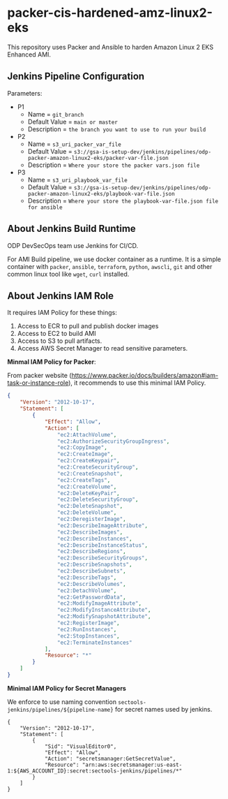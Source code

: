 # packer-cis-hardened-amz-linux2-eks

This repository uses Packer and Ansible to harden Amazon Linux 2 EKS Enhanced AMI.

## Jenkins Pipeline Configuration

Parameters:

- P1
    - Name = ``git_branch``
    - Default Value = ``main or master``
    - Description = ``the branch you want to use to run your build``
- P2
    - Name = ``s3_uri_packer_var_file``
    - Default Value = ``s3://gsa-is-setup-dev/jenkins/pipelines/odp-packer-amazon-linux2-eks/packer-var-file.json``
    - Description = ``Where your store the packer vars.json file``
- P3
    - Name = ``s3_uri_playbook_var_file``
    - Default Value = ``s3://gsa-is-setup-dev/jenkins/pipelines/odp-packer-amazon-linux2-eks/playbook-var-file.json``
    - Description = ``Where your store the playbook-var-file.json file for ansible``

## About Jenkins Build Runtime

ODP DevSecOps team use Jenkins for CI/CD.

For AMI Build pipeline, we use docker container as a runtime. It is a simple container with ``packer``, ``ansible``, ``terraform``, ``python``, ``awscli``, ``git`` and other common linux tool like ``wget``, ``curl`` installed.

## About Jenkins IAM Role

It requires IAM Policy for these things:

1. Access to ECR to pull and publish docker images
2. Access to EC2 to build AMI
3. Access to S3 to pull artifacts.
4. Access AWS Secret Manager to read sensitive parameters.

**Minmal IAM Policy for Packer**:

From packer website (https://www.packer.io/docs/builders/amazon#iam-task-or-instance-role), it recommends to use this minimal IAM Policy.

```json
{
    "Version": "2012-10-17",
    "Statement": [
        {
            "Effect": "Allow",
            "Action": [
                "ec2:AttachVolume",
                "ec2:AuthorizeSecurityGroupIngress",
                "ec2:CopyImage",
                "ec2:CreateImage",
                "ec2:CreateKeypair",
                "ec2:CreateSecurityGroup",
                "ec2:CreateSnapshot",
                "ec2:CreateTags",
                "ec2:CreateVolume",
                "ec2:DeleteKeyPair",
                "ec2:DeleteSecurityGroup",
                "ec2:DeleteSnapshot",
                "ec2:DeleteVolume",
                "ec2:DeregisterImage",
                "ec2:DescribeImageAttribute",
                "ec2:DescribeImages",
                "ec2:DescribeInstances",
                "ec2:DescribeInstanceStatus",
                "ec2:DescribeRegions",
                "ec2:DescribeSecurityGroups",
                "ec2:DescribeSnapshots",
                "ec2:DescribeSubnets",
                "ec2:DescribeTags",
                "ec2:DescribeVolumes",
                "ec2:DetachVolume",
                "ec2:GetPasswordData",
                "ec2:ModifyImageAttribute",
                "ec2:ModifyInstanceAttribute",
                "ec2:ModifySnapshotAttribute",
                "ec2:RegisterImage",
                "ec2:RunInstances",
                "ec2:StopInstances",
                "ec2:TerminateInstances"
            ],
            "Resource": "*"
        }
    ]
}
```

**Minimal IAM Policy for Secret Managers**

We enforce to use naming convention ``sectools-jenkins/pipelines/${pipeline-name}`` for secret names used by jenkins. 

```
{
    "Version": "2012-10-17",
    "Statement": [
        {
            "Sid": "VisualEditor0",
            "Effect": "Allow",
            "Action": "secretsmanager:GetSecretValue",
            "Resource": "arn:aws:secretsmanager:us-east-1:${AWS_ACCOUNT_ID}:secret:sectools-jenkins/pipelines/*"
        }
    ]
}
```
